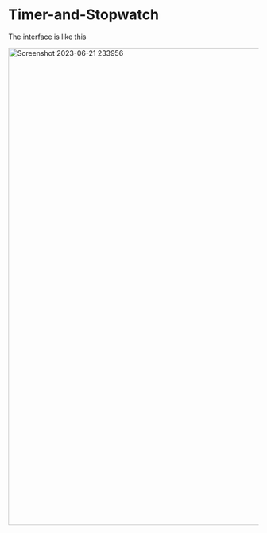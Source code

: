 # Timer-and-Stopwatch

The interface is like this

<img width="960" alt="Screenshot 2023-06-21 233956" src="https://github.com/Aashish2109/Timer-and-Stopwatch/assets/99539876/2843a4d4-fe40-4cea-8c93-392a7071b7db">
